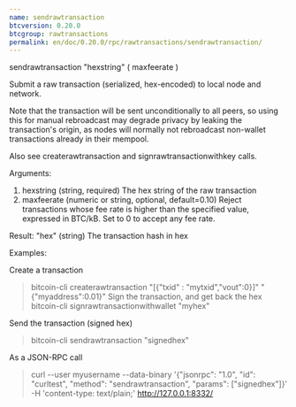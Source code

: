 ```yaml
---
name: sendrawtransaction
btcversion: 0.20.0
btcgroup: rawtransactions
permalink: en/doc/0.20.0/rpc/rawtransactions/sendrawtransaction/
---
```


sendrawtransaction "hexstring" ( maxfeerate )

Submit a raw transaction (serialized, hex-encoded) to local node and network.

Note that the transaction will be sent unconditionally to all peers, so using this
for manual rebroadcast may degrade privacy by leaking the transaction's origin, as
nodes will normally not rebroadcast non-wallet transactions already in their mempool.

Also see createrawtransaction and signrawtransactionwithkey calls.

Arguments:
1. hexstring     (string, required) The hex string of the raw transaction
2. maxfeerate    (numeric or string, optional, default=0.10) Reject transactions whose fee rate is higher than the specified value, expressed in BTC/kB.
                 Set to 0 to accept any fee rate.
                 

Result:
"hex"    (string) The transaction hash in hex

Examples:

Create a transaction
> bitcoin-cli createrawtransaction "[{\"txid\" : \"mytxid\",\"vout\":0}]" "{\"myaddress\":0.01}"
Sign the transaction, and get back the hex
> bitcoin-cli signrawtransactionwithwallet "myhex"

Send the transaction (signed hex)
> bitcoin-cli sendrawtransaction "signedhex"

As a JSON-RPC call
> curl --user myusername --data-binary '{"jsonrpc": "1.0", "id": "curltest", "method": "sendrawtransaction", "params": ["signedhex"]}' -H 'content-type: text/plain;' http://127.0.0.1:8332/


